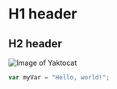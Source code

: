 # H1 header

## H2 header

![Image of Yaktocat](https://octodex.github.com/images/yaktocat.png)

```javascript
var myVar = "Hello, world!";
```
